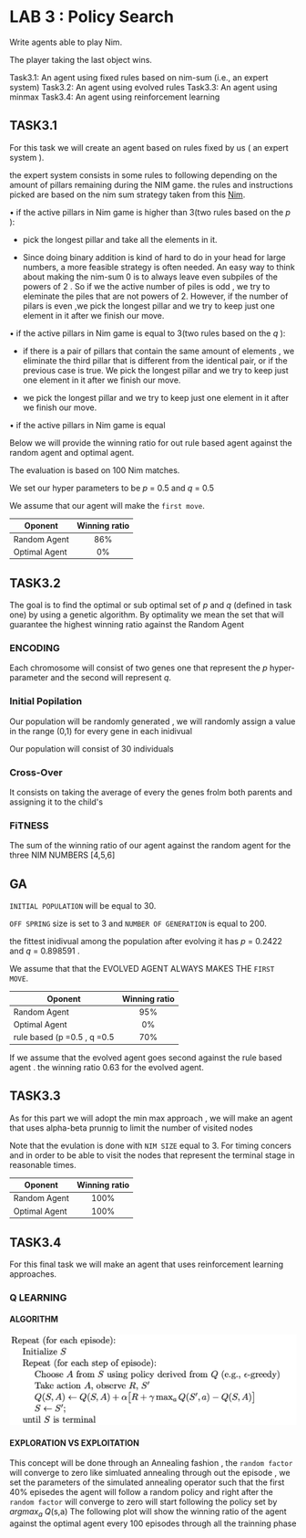 #  LAB 3 : Policy Search

Write agents able to play Nim.

The player taking the last object wins.

Task3.1: An agent using fixed rules based on nim-sum (i.e., an expert system)
Task3.2: An agent using evolved rules
Task3.3: An agent using minmax
Task3.4: An agent using reinforcement learning


## TASK3.1

For this task we will create an agent based on rules fixed by us ( an expert system ). 

the expert system consists in some rules to following depending on the amount of pillars remaining during the NIM game. 
the rules and instructions picked are based on the nim sum strategy taken from this [Nim](https://web.mit.edu/sp.268/www/nim.pdf).

• if the active pillars in Nim game is higher than 3(two rules based on the $p$ ): 
    
- pick the longest pillar and take all the elements in it. 

- Since doing binary addition is kind of hard to do in your head for large numbers, a more feasible strategy is often needed. 
An easy way to think about making the nim-sum 0 is to always leave even subpiles of the powers of 2 . So if we the active number of piles is odd , we try to eleminate the piles that are not powers of 2. However, if the number of pilars is even ,we pick the longest pillar and we try to keep just one element in it after we finish our move. 

• if the active pillars in Nim game is equal to 3(two rules based on the $q$ ): 

- if there is a pair of pillars that contain the same amount of elements , we eliminate the third pillar that is different from the identical pair, or if the previous case is true. We pick the longest pillar and we try to keep just one element in it after we finish our move. 

-  we pick the longest pillar and we try to keep just one element in it after we finish our move. 

• if the active pillars in Nim game is equal 

Below we will provide the winning ratio for out rule based agent against the random agent and optimal agent. 

The evaluation is based on 100 Nim matches.

We set our hyper parameters to be $p$ = 0.5 and $q$ = 0.5

We assume that our agent will make the `first move`.

| Oponent          | Winning ratio     |
| ---------------- |:-----------------:|
| Random Agent     |  86%              | 
| Optimal Agent    |  0%               | 


## TASK3.2

The goal is to find the optimal or sub optimal set of $p$ and $q$ (defined in task one) by using a genetic algorithm. 
By optimality we mean the set that will guarantee the highest winning ratio against the Random Agent

### ENCODING 

Each chromosome will consist of two genes one that represent the $p$ hyper-parameter and the second will represent $q$. 

### Initial Popilation

Our population will be randomly generated , we will randomly assign a value in  the range (0,1) for every gene in each inidivual 

Our population will consist of 30 individuals

### Cross-Over

It  consists on taking the average of every the genes frolm both parents and assigning it to the child's

### FiTNESS 

The sum of the winning ratio of our agent against the random agent for the three NIM NUMBERS [4,5,6]

## GA 

`INITIAL POPULATION` will be equal to 30. 

`OFF SPRING` size is set to 3 and `NUMBER OF GENERATION` is equal to 200. 

the fittest inidivual among the population after evolving it has $p$ = 0.2422 and $q$ = 0.898591 . 

We assume that that the EVOLVED AGENT ALWAYS MAKES THE `FIRST MOVE`. 

| Oponent                     | Winning ratio     |
| --------------------------- |:-----------------:|
| Random Agent                |  95%              | 
| Optimal Agent               |  0%               | 
| rule based (p =0.5 , q =0.5 | 70%               |

If we assume that the evolved agent goes second against the rule based agent . the winning ratio 0.63 for the evolved agent. 



## TASK3.3 

As for this part we will adopt the min max approach , we will make an agent that uses alpha-beta prunnig to limit the number of visited nodes 

Note that the evulation is done with `NIM SIZE` equal to 3. For timing concers and in order to be able to visit the nodes that represent the terminal stage in reasonable times. 

| Oponent                     | Winning ratio     |
| --------------------------- |:-----------------:|
| Random Agent                |  100%             | 
| Optimal Agent               |  100%             | 

## TASK3.4 

For this final task we will make an agent that uses reinforcement learning approaches. 

### Q LEARNING 
#### ALGORITHM
![alt text](https://github.com/aminmbare/Computational-intelligence/blob/main/lab3/PLOTS/Q.png)
#### EXPLORATION VS EXPLOITATION 
This concept will be done through an Annealing fashion , the `random factor` will converge to zero like simluated annealing through out the episode , we set the parameters of the simulated annealing operator such that the first 40% episedes the agent will follow a random policy and right after the `random factor` will converge to zero will start following the policy set by $argmax_a$ $Q$(s,a)
The following plot will show the winning ratio of the agent against the optimal agent every 100 episodes through all the trainning phase 


